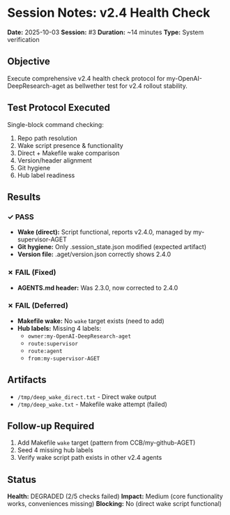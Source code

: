 # Session Notes: v2.4 Health Check

**Date:** 2025-10-03
**Session:** #3
**Duration:** ~14 minutes
**Type:** System verification

## Objective
Execute comprehensive v2.4 health check protocol for my-OpenAI-DeepResearch-aget as bellwether test for v2.4 rollout stability.

## Test Protocol Executed

Single-block command checking:
1. Repo path resolution
2. Wake script presence & functionality
3. Direct + Makefile wake comparison
4. Version/header alignment
5. Git hygiene
6. Hub label readiness

## Results

### ✓ PASS
- **Wake (direct):** Script functional, reports v2.4.0, managed by my-supervisor-AGET
- **Git hygiene:** Only .session_state.json modified (expected artifact)
- **Version file:** .aget/version.json correctly shows 2.4.0

### ✗ FAIL (Fixed)
- **AGENTS.md header:** Was 2.3.0, now corrected to 2.4.0

### ✗ FAIL (Deferred)
- **Makefile wake:** No `wake` target exists (need to add)
- **Hub labels:** Missing 4 labels:
  - `owner:my-OpenAI-DeepResearch-aget`
  - `route:supervisor`
  - `route:agent`
  - `from:my-supervisor-AGET`

## Artifacts
- `/tmp/deep_wake_direct.txt` - Direct wake output
- `/tmp/deep_wake.txt` - Makefile wake attempt (failed)

## Follow-up Required
1. Add Makefile `wake` target (pattern from CCB/my-github-AGET)
2. Seed 4 missing hub labels
3. Verify wake script path exists in other v2.4 agents

## Status
**Health:** DEGRADED (2/5 checks failed)
**Impact:** Medium (core functionality works, conveniences missing)
**Blocking:** No (direct wake script functional)
